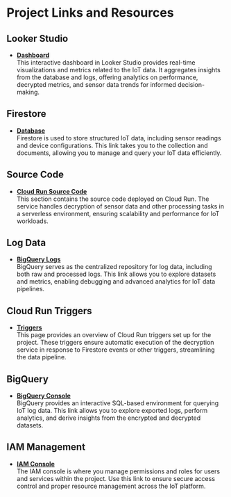 # Project Links and Resources

## Looker Studio
- **[Dashboard](https://lookerstudio.google.com/reporting/510fc2fb-d8b9-4d67-b9b1-d7a88eec16b0/page/p_3q8w7by2md/edit)**  
This interactive dashboard in Looker Studio provides real-time visualizations and metrics related to the IoT data. It aggregates insights from the database and logs, offering analytics on performance, decrypted metrics, and sensor data trends for informed decision-making.

## Firestore
- **[Database](https://console.firebase.google.com/project/iotagri-3f696/firestore/databases/-default-/data/~2Fapple)**  
Firestore is used to store structured IoT data, including sensor readings and device configurations. This link takes you to the collection and documents, allowing you to manage and query your IoT data efficiently.

## Source Code
- **[Cloud Run Source Code](https://console.cloud.google.com/run/detail/asia-south1/decryptdatalatestmodified/source?inv=1&invt=Abh2xw&project=iotagri-3f696)**  
This section contains the source code deployed on Cloud Run. The service handles decryption of sensor data and other processing tasks in a serverless environment, ensuring scalability and performance for IoT workloads.

## Log Data
- **[BigQuery Logs](https://console.cloud.google.com/bigquery?referrer=search&inv=1&invt=Abh3tw&project=iotagri-3f696&ws=!1m33!1m3!3m2!1siotagri-3f696!2sDATA_PREPARATION!1m4!4m3!1siotagri-3f696!2sDATA_PREPARATION!3slogs_table!1m3!3m2!1siotagri-3f696!2sLogData!1m4!1m3!1siotagri-3f696!2sbquxjob_353d653c_1934287b2ca!3sasia-south1!1m4!4m3!1siotagri-3f696!2sLogData!3sdecrypted_combined_metrics_view!1m4!1m3!1siotagri-3f696!2sbquxjob_f5ed7b_19344d238bd!3sasia-south1!1m4!4m3!1siotagri-3f696!2sLogData!3srun_googleapis_com_stderr_20241119!1m5!1m4!1m3!1siotagri-3f696!2sbquxjob_1e8f503_1934299c8dc!3sasia-south1)**  
BigQuery serves as the centralized repository for log data, including both raw and processed logs. This link allows you to explore datasets and metrics, enabling debugging and advanced analytics for IoT data pipelines.

## Cloud Run Triggers
- **[Triggers](https://console.cloud.google.com/run/detail/asia-south1/decryptdatalatestmodified/triggers?inv=1&invt=Abh2xw&project=iotagri-3f696)**  
This page provides an overview of Cloud Run triggers set up for the project. These triggers ensure automatic execution of the decryption service in response to Firestore events or other triggers, streamlining the data pipeline.

## BigQuery
- **[BigQuery Console](https://console.cloud.google.com/bigquery?project=iotagri-3f696&ws=!1m9!1m3!3m2!1siotagri-3f696!2sLog_Data!1m4!4m3!1siotagri-3f696!2sLogData!3sexported_logs&inv=1&invt=Abh3pw)**  
BigQuery provides an interactive SQL-based environment for querying IoT log data. This link allows you to explore exported logs, perform analytics, and derive insights from the encrypted and decrypted datasets.

## IAM Management
- **[IAM Console](https://console.cloud.google.com/iam-admin/iam?referrer=search&inv=1&invt=Abh04A&project=iotagri-3f696)**  
The IAM console is where you manage permissions and roles for users and services within the project. Use this link to ensure secure access control and proper resource management across the IoT platform.